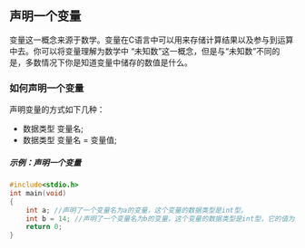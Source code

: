 ## 声明一个变量
变量这一概念来源于数学。变量在C语言中可以用来存储计算结果以及参与到运算中去。你可以将变量理解为数学中 “未知数”这一概念，但是与“未知数”不同的是，多数情况下你是知道变量中储存的数值是什么。
### 如何声明一个变量
声明变量的方式如下几种：
* 数据类型 变量名;
* 数据类型 变量名 = 变量值;
##### 示例：声明一个变量
```c
#include<stdio.h>  
int main(void)  
{  
    int a; //声明了一个变量名为a的变量，这个变量的数据类型是int型。
    int b = 14; //声明了一个变量名为b的变量，这个变量的数据类型是int型，它的值为14.
    return 0;  
}
```